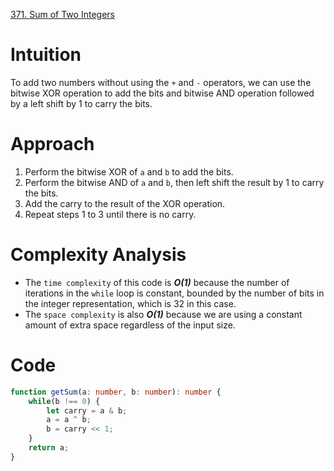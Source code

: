 [371. Sum of Two Integers](https://leetcode.com/problems/sum-of-two-integers/)

# Intuition
To add two numbers without using the `+` and `-` operators, we can use the bitwise XOR operation to add the bits and bitwise AND operation followed by a left shift by 1 to carry the bits.

# Approach
1. Perform the bitwise XOR of `a` and `b` to add the bits.
2. Perform the bitwise AND of `a` and `b`, then left shift the result by 1 to carry the bits.
3. Add the carry to the result of the XOR operation.
4. Repeat steps 1 to 3 until there is no carry.

# Complexity Analysis
- The `time complexity` of this code is ***O(1)*** because the number of iterations in the `while` loop is constant, bounded by the number of bits in the integer representation, which is 32 in this case.
- The `space complexity` is also ***O(1)*** because we are using a constant amount of extra space regardless of the input size.

# Code
```typescript
function getSum(a: number, b: number): number {
    while(b !== 0) {
        let carry = a & b;
        a = a ^ b;
        b = carry << 1;
    }
    return a;
}
```